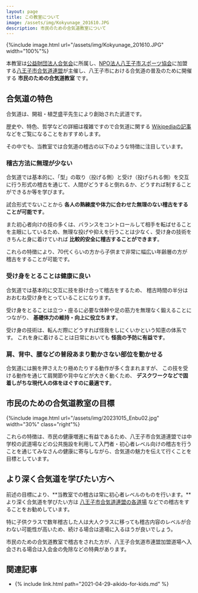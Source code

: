 ```yaml
---
layout: page
title: この教室について
image: /assets/img/Kokyunage_201610.JPG
description: 市民のための合気道教室について
---
```


{%include image.html url="/assets/img/Kokyunage_201610.JPG" width="100%"%}

[八王子市合気道連盟]:https://sites.google.com/view/hachioji-aikido/home
本教室は[公益財団法人合気会](http://www.aikikai.or.jp/)に所属し、[NPO法人八王子市スポーツ協会](https://www.8spokyo.com/)に加盟する[八王子市合気道連盟]が主催し、八王子市における合気道の普及のために開催する **市民のための合気道教室** です。

## 合気道の特色

合気道は、開祖・植芝盛平先生により創始された武道です。

歴史や、特色、哲学などの詳細は複雑ですので合気道に関する [Wikipediaの記事](https://ja.wikipedia.org/wiki/%E5%90%88%E6%B0%97%E9%81%93) などをご覧になることをおすすめします。<br />

その中でも、当教室では合気道の稽古の以下のような特徴に注目しています。

### 稽古方法に無理が少ない

合気道では基本的に、「型」の取り（投げる側）と受け（投げられる側）を交互に行う形式の稽古を通じて、人間がどうすると倒れるか、どうすれば制することができるか等を学びます。

試合形式でないことから **各人の熟練度や体力に合わせた無理のない稽古をすることが可能です**。

また初心者向けの技の多くは、バランスをコントロールして相手を転ばせることを主眼にしているため、無理な投げや抑えを行うことは少なく、受け身の技術をきちんと身に着けていれば **比較的安全に稽古することができます**。

これらの特徴により、70代くらいの方から子供まで非常に幅広い年齢層の方が稽古をすることが可能です。

### 受け身をとることは健康に良い

合気道では基本的に交互に技を掛け合って稽古をするため、
稽古時間の半分はおおむね受け身をとっていることになります。

受け身をとることは立つ・座るに必要な体幹や足の筋力を無理なく鍛えることにつながり、
**基礎体力の維持・向上に役立ちます**。

受け身の技術は、転んだ際にどうすれば怪我をしにくいかという知恵の体系です。
これを身に着けることは日常においても **怪我の予防に有益です**。

### 肩、背中、腰などの普段あまり動かさない部位を動かせる

合気道には腕を押さえたり極めたりする動作が多く含まれますが、
この技を受ける動作を通じて肩関節や背中などが大きく動くため、
**デスクワークなどで固着しがちな現代人の体をほぐすのに最適です**。

## 市民のための合気道教室の目標

{%include image.html url="/assets/img/20231015_Enbu02.jpg" width="30%" class="right"%}

これらの特徴は、市民の健康増進に有益であるため、八王子市合気道連盟では中学校の武道場などの公共施設を利用して入門者・初心者レベル向けの稽古を行うことを通じてみなさんの健康に寄与しながら、合気道の魅力を伝えて行くことを目標としています。

## より深く合気道を学びたい方へ

前述の目標により、**当教室での稽古は常に初心者レベルのものを行います。**より深く合気道を学びたい方は [八王子市合気道連盟の各道場](dojo.html) などでの稽古をすることをお勧めしています。

特に子供クラスで数年稽古した人は大人クラスに移っても稽古内容のレベルが合わない可能性が高いため、続ける場合は道場に入るほうが良いでしょう。

市民のための合気道教室で稽古をされた方が、八王子合気道市連盟加盟道場へ入会される場合は入会金の免除などの特典があります。

## 関連記事

- {% include link.html path="2021-04-29-aikido-for-kids.md" %}
